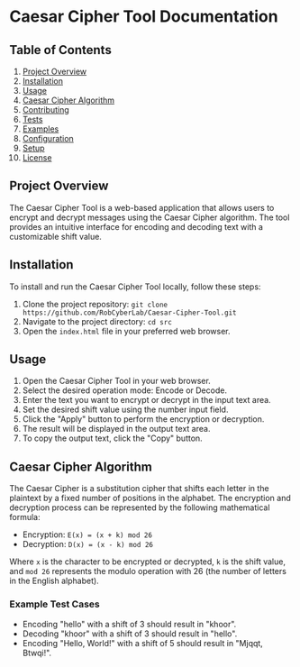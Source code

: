 # Caesar Cipher Tool Documentation

## Table of Contents
1. [Project Overview](#project-overview)
2. [Installation](#installation)
3. [Usage](#usage)
4. [Caesar Cipher Algorithm](#caesar-cipher-algorithm)
5. [Contributing](#contributing)
6. [Tests](#tests)
7. [Examples](#examples)
8. [Configuration](#configuration)
9. [Setup](#setup)
10. [License](#license)

## Project Overview
The Caesar Cipher Tool is a web-based application that allows users to encrypt and decrypt messages using the Caesar Cipher algorithm. The tool provides an intuitive interface for encoding and decoding text with a customizable shift value.

## Installation
To install and run the Caesar Cipher Tool locally, follow these steps:
1. Clone the project repository: `git clone https://github.com/RobCyberLab/Caesar-Cipher-Tool.git`
2. Navigate to the project directory: `cd src`
3. Open the `index.html` file in your preferred web browser.

## Usage
1. Open the Caesar Cipher Tool in your web browser.
2. Select the desired operation mode: Encode or Decode.
3. Enter the text you want to encrypt or decrypt in the input text area.
4. Set the desired shift value using the number input field.
5. Click the "Apply" button to perform the encryption or decryption.
6. The result will be displayed in the output text area.
7. To copy the output text, click the "Copy" button.

## Caesar Cipher Algorithm
The Caesar Cipher is a substitution cipher that shifts each letter in the plaintext by a fixed number of positions in the alphabet. The encryption and decryption process can be represented by the following mathematical formula:

- Encryption: `E(x) = (x + k) mod 26`
- Decryption: `D(x) = (x - k) mod 26`

Where `x` is the character to be encrypted or decrypted, `k` is the shift value, and `mod 26` represents the modulo operation with 26 (the number of letters in the English alphabet).

### Example Test Cases
- Encoding "hello" with a shift of 3 should result in "khoor".
- Decoding "khoor" with a shift of 3 should result in "hello".
- Encoding "Hello, World!" with a shift of 5 should result in "Mjqqt, Btwqi!".

